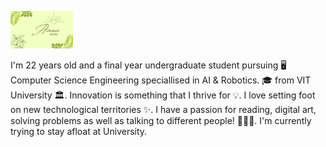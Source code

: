 
<p align="center">
 
</p align="center">
<a href="https://4bdul4ziz.github.io"><img src="https://github.com/metal0bird/metal0bird/blob/main/image/poster.png" width="100px" height="60px"  /></a>

<p align="center">


I'm 22 years old and a final year undergraduate student pursuing 🖥 Computer Science Engineering speciallised in AI & Robotics. 🎓 from VIT University 🏛. Innovation is something that I thrive for 💡. I love setting foot on new technological territories ✨. I have a passion for reading, digital art, solving problems as well as talking to different people! 👨🏻‍💻. I'm currently trying to stay afloat at University.

</p> 
